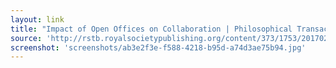 ```yaml
---
layout: link
title: "Impact of Open Offices on Collaboration | Philosophical Transactions of the Royal Society B: Biological Sciences"
source: 'http://rstb.royalsocietypublishing.org/content/373/1753/20170239'
screenshot: 'screenshots/ab3e2f3e-f588-4218-b95d-a74d3ae75b94.jpg'
---
```


